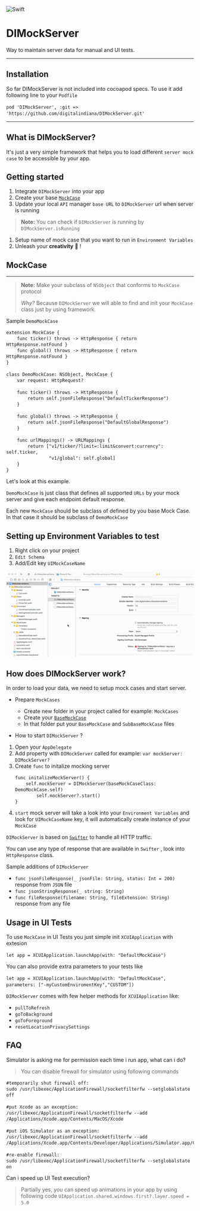![Swift](https://img.shields.io/badge/Swift-3.x-4BC51D.svg?style=flat)

DIMockServer
===================

Way to maintain server data for manual and UI tests.

----------

Installation
-----

So far DIMockServer is not included into cocoapod specs.
To use it add following line to your `Podfile`

`pod 'DIMockServer', :git => 'https://github.com/digitalindiana/DIMockServer.git'`

----------

What is DIMockServer?
-----
It's just a very simple framework that helps you to load different `server mock case` to be accessible by your app.

Getting started
-----

1. Integrate `DIMockServer` into your app
1. Create your base [`MockCase`](#mockcase) 
1. Update your local `API` manager `base URL` to `DIMockServer` url when server is running
> **Note:**  You can check if `DIMockServer` is running by `DIMockServer.isRunning` 

1. Setup name of mock case that you want to run in `Environment Variables`
1. Unleash your **creativity** 🎉  ! 

## MockCase 
-----
> **Note:** Make your subclass of `NSObject` that conforms to `MockCase` protocol
>
>*Why?* Because `DIMockServer` we will able to find and init your `MockCase` class just by using framework.
 
Sample `DemoMockCase`
```
extension MockCase {
    func ticker() throws -> HttpResponse { return HttpResponse.notFound }
    func global() throws -> HttpResponse { return HttpResponse.notFound }
}

class DemoMockCase: NSObject, MockCase {
    var request: HttpRequest?
    
    func ticker() throws -> HttpResponse {
        return self.jsonFileResponse("DefaultTickerResponse")
    }

    func global() throws -> HttpResponse {
        return self.jsonFileResponse("DefaultGlobalResponse")
    }

    func urlMappings() -> URLMappings {
        return ["v1/ticker/?limit=:limit&convert:currency": self.ticker,
                "v1/global": self.global]
    }
}
```

Let's look at this example.

`DemoMockCase` is just class that defines all supported `URLs` by your mock server and give each endpoint default response.

Each new `MockCase` should be subclass of defined by you base Mock Case. 
In that case it should be subclass of `DemoMockCase`

Setting up Environment Variables to test
----
1. Right click on your project
1. `Edit Schema`
1. Add/Edit key `UIMockCaseName` 

![Setting Environment Variables](https://raw.githubusercontent.com/digitalindiana/DIMockServer/master/Resources/enviroment_variable.gif)

How does DIMockServer work?
-----
In order to load your data, we need to setup mock cases and start server. 

* Prepare `MockCases`
	* Create new folder in your project called for example: `MockCases` 
	* Create your [`BaseMockCase`](#mockcase) 
	* In that folder put your `BaseMockCase`  and `SubBaseMockCase` files

* How to start `DIMockServer` ?
1. Open your `AppDelegate` 
1. Add property with `DIMockServer` called for example:
 `var mockServer: DIMockServer?`
1. Create `func` to initalize mocking server
	```
	func initalizeMockServer() {
		self.mockServer = DIMockServer(baseMockCaseClass: DemoMockCase.self)
        	self.mockServer?.start()
	}
	
	```
1. `start` mock server will take a look into your `Environment Variables` and look for `UIMockCaseName` key, it will automatically create instance of your `MockCase` 

`DIMockServer` is based on [`Swifter`](https://github.com/httpswift/swifter) to handle all HTTP traffic. 

You can use any type of response that are available in `Swifter` , look into `HttpResponse` class. 

Sample additions of `DIMockServer` 
- `func jsonFileResponse(_ jsonFile: String, status: Int = 200)`  response from `JSON` file 
- `func jsonStringResponse(_ string: String) `
- `func fileResponse(filename: String, fileExtension: String)` response from any file 

Usage in UI Tests
----
To use `MockCase` in UI Tests you just simple init `XCUIApplication` with extesion

`let app = XCUIApplication.launchApp(with: "DefaultMockCase")`

You can also provide extra parameters to your tests like 

`let app = XCUIApplication.launchApp(with: "DefaultMockCase", parameters: ["-myCustomEnviromentKey","CUSTOM"])`

`DIMockServer` comes with few helper methods for `XCUIApplication` like:
- `pullToRefresh`
- `goToBackground`
- `goToForeground`
- `resetLocationPrivacySettings`

FAQ
----

Simulator is asking me for permission each time i run app, what can i do?

>You can disable firewall for simulator using following commands

```
#temporarily shut firewall off:
sudo /usr/libexec/ApplicationFirewall/socketfilterfw --setglobalstate off
	
#put Xcode as an exception:
/usr/libexec/ApplicationFirewall/socketfilterfw --add /Applications/Xcode.app/Contents/MacOS/Xcode

#put iOS Simulator as an exception:
/usr/libexec/ApplicationFirewall/socketfilterfw --add /Applications/Xcode.app/Contents/Developer/Applications/Simulator.app/Contents/MacOS/Simulator

#re-enable firewall:
sudo /usr/libexec/ApplicationFirewall/socketfilterfw --setglobalstate on
```

Can i speed up UI Test execution?

>Partially yes, you can speed up animations in your app by using following code
`UIApplication.shared.windows.first?.layer.speed = 5.0`
